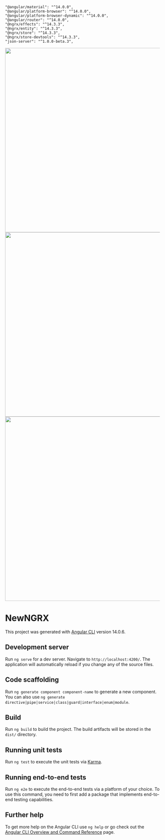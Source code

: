     "@angular/material": "^14.0.0",
    "@angular/platform-browser": "^14.0.0",
    "@angular/platform-browser-dynamic": "^14.0.0",
    "@angular/router": "^14.0.0",
    "@ngrx/effects": "^14.3.3",
    "@ngrx/entity": "^14.3.3",
    "@ngrx/store": "^14.3.3",
    "@ngrx/store-devtools": "^14.3.3",
    "json-server": "^1.0.0-beta.3",



  <img width="800" height="600" border="0" align="center"  src="https://res.cloudinary.com/dlxdqxzny/image/upload/v1738562025/passing_datas_vwevs8.png"/>


<br>
    <img width="800" height="600" border="0" align="center"  src="https://res.cloudinary.com/dlxdqxzny/image/upload/v1738562024/crud_znbqrn.png"/>



  <img width="800" height="600" border="0" align="center"  src="https://res.cloudinary.com/dlxdqxzny/image/upload/v1738562024/json_fz4vmi.png"/>


# NewNGRX

This project was generated with [Angular CLI](https://github.com/angular/angular-cli) version 14.0.6.

## Development server

Run `ng serve` for a dev server. Navigate to `http://localhost:4200/`. The application will automatically reload if you change any of the source files.

## Code scaffolding

Run `ng generate component component-name` to generate a new component. You can also use `ng generate directive|pipe|service|class|guard|interface|enum|module`.

## Build

Run `ng build` to build the project. The build artifacts will be stored in the `dist/` directory.

## Running unit tests

Run `ng test` to execute the unit tests via [Karma](https://karma-runner.github.io).

## Running end-to-end tests

Run `ng e2e` to execute the end-to-end tests via a platform of your choice. To use this command, you need to first add a package that implements end-to-end testing capabilities.

## Further help

To get more help on the Angular CLI use `ng help` or go check out the [Angular CLI Overview and Command Reference](https://angular.io/cli) page.
